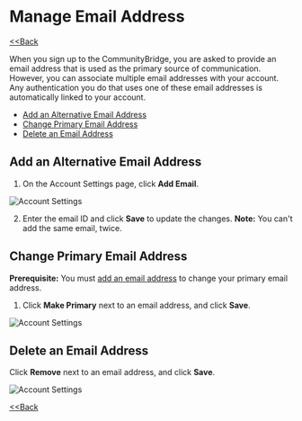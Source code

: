 # Manage Email Address

​[&lt;&lt;Back](account-settings.md#to-edit-profile)​

When you sign up to the CommunityBridge, you are asked to provide an email address that is used as the primary source of communication. However, you can associate multiple email addresses with your account. Any authentication you do that uses one of these email addresses is automatically linked to your account.

* [Add an Alternative Email Address](manage-email-address.md#add-an-alternative-email-address)
* [Change Primary Email Address](manage-email-address.md#change-primary-email-address)
* [Delete an Email Address](manage-email-address.md#delete-an-email-address)

## Add an Alternative Email Address <a id="add-an-alternative-email-address"></a>

1. On the Account Settings page, click **Add Email**.

![Account Settings](https://gblobscdn.gitbook.com/assets%2F-LuGl2w4LzPpYJ8jx5ae%2F-M4O1fhTjUCs_nMlyBoE%2F-M4O9PwAWOTj1KfAL4GA%2Fadd%20email%20address.png?alt=media&token=d015d5f2-2e2d-483d-a161-46a3d53b8365)

2. Enter the email ID and click **Save** to update the changes. **Note:** You can't add the same email, twice.

## Change Primary Email Address <a id="change-primary-email-address"></a>

**Prerequisite:** You must [add an email address](manage-email-address.md#add-an-alternative-email-address) to change your primary email address.

1. Click **Make Primary** next to an email address, and click **Save**.

![Account Settings](https://gblobscdn.gitbook.com/assets%2F-LuGl2w4LzPpYJ8jx5ae%2F-M4O1fhTjUCs_nMlyBoE%2F-M4O9iF40fRpQZGy0kDd%2Femail%20added.png?alt=media&token=018c83b5-00ef-4047-8c60-04a5b873392d)

## Delete an Email Address <a id="delete-an-email-address"></a>

Click **Remove** next to an email address, and click **Save**.

![Account Settings](https://gblobscdn.gitbook.com/assets%2F-LuGl2w4LzPpYJ8jx5ae%2F-M4O1fhTjUCs_nMlyBoE%2F-M4O5Ivhdi6181nB7BJ-%2Fremove%20email%20address.png?alt=media&token=2d937f0d-eb79-47a3-a578-fdf5d9d416a5)

​[&lt;&lt;Back](account-settings.md#to-edit-profile)​

